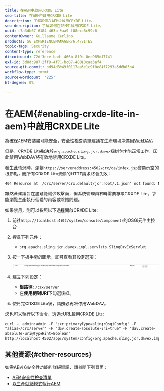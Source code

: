 ```yaml
---
title: 在AEM中啟用CRXDE Lite
seo-title: 在AEM中啟用CRXDE Lite
description: 了解如何在AEM中啟用CRXDE Lite。
seo-description: 了解如何在AEM中啟用CRXDE Lite。
uuid: d7a3db67-6384-463b-9aa9-f08ecc6c99c6
contentOwner: Guillaume Carlino
products: SG_EXPERIENCEMANAGER/6.4/SITES
topic-tags: Security
content-type: reference
discoiquuid: 72df3ece-badf-466b-8f9a-0ec985d87741
exl-id: 3d8dc987-2ff9-4f71-bc07-48018caa3af4
source-git-commit: bd94d3949f0117aa3e1c9f0e84f7293a5d6b03b4
workflow-type: tm+mt
source-wordcount: '225'
ht-degree: 0%

---
```


# 在AEM{#enabling-crxde-lite-in-aem}中啟用CRXDE Lite

為確保AEM安裝盡可能安全，安全性檢查清單建議在生產環境中[停用WebDAV](/help/sites-administering/security-checklist.md#disable-webdav)。

但是，CRXDE Lite取決於`org.apache.sling.jcr.davex`捆綁包才能正常工作，因此禁用WebDAV將有效地禁用CRXDE Lite。

發生此情況時，瀏覽`https://serveraddress:4502/crx/de/index.jsp`會顯示空的根節點，而所有CRXDE Lite資源的HTTP請求將會失敗：

```xml
404 Resource at '/crx/server/crx.default/jcr:root/.1.json' not found: No resource found
```

雖然此建議旨在盡可能減少攻擊面，但系統管理員有時需要存取CRXDE Lite，才能瀏覽生產執行個體的內容或除錯問題。

如果禁用，則可以按照以下過程開啟CRXDE Lite:

1. 前往`http://localhost:4502/system/console/components`的OSGi元件主控台
1. 搜尋下列元件：

   * `org.apache.sling.jcr.davex.impl.servlets.SlingDavExServlet`

1. 按一下扳手旁的圖示，即可查看其設定選項：

   ![chlimage_1-80](assets/chlimage_1-80.png)

1. 建立下列設定：

   * **根路徑:** `/crx/server`
   * 在&#x200B;**使用絕對URI**&#x200B;下勾選該框。

1. 使用完CRXDE Lite後，請務必再次停用WebDAV。

您也可以執行以下命令，透過cURL啟用CRXDE Lite:

```shell
curl -u admin:admin -F "jcr:primaryType=sling:OsgiConfig" -F "alias=/crx/server" -F "dav.create-absolute-uri=true" -F "dav.create-absolute-uri@TypeHint=Boolean" http://localhost:4502/apps/system/config/org.apache.sling.jcr.davex.impl.servlets.SlingDavExServlet
```

## 其他資源{#other-resources}

如需AEM 6安全性功能的詳細資訊，請參閱下列頁面：

* [AEM安全性檢查清單](/help/sites-administering/security-checklist.md)
* [以生產就緒模式執行AEM](/help/sites-administering/production-ready.md)
